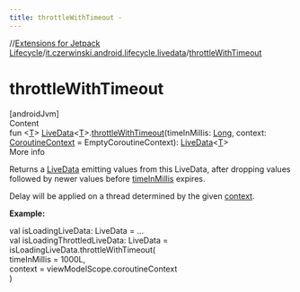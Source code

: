 ```yaml
---
title: throttleWithTimeout -
---
```

//[Extensions for Jetpack Lifecycle](../../index.md)/[it.czerwinski.android.lifecycle.livedata](index.md)/[throttleWithTimeout](throttle-with-timeout.md)



# throttleWithTimeout  
[androidJvm]  
Content  
fun <[T](throttle-with-timeout.md)> [LiveData](https://developer.android.com/reference/kotlin/androidx/lifecycle/LiveData.html)<[T](throttle-with-timeout.md)>.[throttleWithTimeout](throttle-with-timeout.md)(timeInMillis: [Long](https://kotlinlang.org/api/latest/jvm/stdlib/kotlin/-long/index.html), context: [CoroutineContext](https://kotlinlang.org/api/latest/jvm/stdlib/kotlin.coroutines/-coroutine-context/index.html) = EmptyCoroutineContext): [LiveData](https://developer.android.com/reference/kotlin/androidx/lifecycle/LiveData.html)<[T](throttle-with-timeout.md)>  
More info  


Returns a [LiveData](https://developer.android.com/reference/kotlin/androidx/lifecycle/LiveData.html) emitting values from this LiveData, after dropping values followed by newer values before [timeInMillis](throttle-with-timeout.md) expires.



Delay will be applied on a thread determined by the given [context](throttle-with-timeout.md).



**Example:**

val isLoadingLiveData: LiveData<Boolean> = ...  
val isLoadingThrottledLiveData: LiveData<Boolean> = isLoadingLiveData.throttleWithTimeout(  
    timeInMillis = 1000L,  
    context = viewModelScope.coroutineContext  
)  



